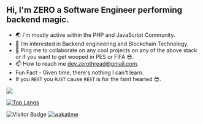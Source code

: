 ## Hi, I'm ZERO a Software Engineer performing backend magic.

<!-- - 💻 I use: `JavaScript`, `TypeScript`,`PHP`, `Laravel`, `Lumen`, `Node JS`, `Express`, `Git`, `MySQL`, `MongoDB`, `Redis`, `Apache`, `Nginx`, `PostgresSQL`, `Heroku`, `Digital Ocean`, `GitHub Actions`. -->
- 🌏 I'm mostly active within the PHP and JavaScript Community.
- 👀 I’m interested in Backend engineering and Blockchain Technology.
- 🤝 Ping me to collaborate on any cool projects on any of the above stack or if you want to get wooped in PES or FIFA 😎.
- 📫 How to reach me dev.zerothread@gmail.com.
- Fun Fact - Given time, there's nothing I can't learn.
- If you `REST` you `RUST` cause `REST` is for the faint hearted 😎.

<!--<img align="center" src="https://github-readme-stats.vercel.app/api/wakatime?username=codewithdiv&theme=algolia&count_private=true&line_height=27&langs_count=7">-->


  <img align="center" src="https://github-readme-stats.vercel.app/api?username=ZeroThread&show_icons=true&theme=algolia&count_private=true&line_height=27">
<p align='center'>
    
<!-- ![Top Langs](https://github-readme-stats.vercel.app/api/top-langs/?username=ZeroThread&theme=algolia) -->
<!--   [![Top Langs](https://github-readme-stats.vercel.app/api/top-langs/?username=ZeroThread&hide=vue,html,css,pug)](https://github.com/ZeroThread/github-readme-stats) -->
  
  [![Top Langs](https://github-readme-stats.vercel.app/api/top-langs/?username=ZeroThread&theme=algolia&langs_count=10&layout=compact)](https://github.com/codewithdiv/github-readme-stats)
    
    
![Visitor Badge](https://visitor-badge.laobi.icu/badge?page_id=ZeroThread)
[![wakatime](https://wakatime.com/badge/user/e045c475-1441-4df4-87fa-b18630ebfa69.svg)](https://wakatime.com/@e045c475-1441-4df4-87fa-b18630ebfa69)
</p>

<!---
codewithdiv/codewithdiv is a ✨ special ✨ repository because its `README.md` (this file) appears on your GitHub profile.
You can click the Preview link to take a look at your changes.
--->
